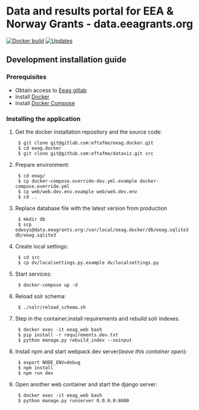 Data and results portal for EEA & Norway Grants - data.eeagrants.org
=========================================


[![Docker build](https://img.shields.io/docker/build/eftafmo/dataviz.svg)](https://hub.docker.com/r/eftafmo/dataviz/builds) [![Updates](https://pyup.io/repos/github/eftafmo/dataviz/shield.svg)](https://pyup.io/repos/github/eftafmo/dataviz/)



## Development installation guide

### Prerequisites

* Obtain access to [Eeag gitlab](https://gitlab.com/eftafmo/eeag.docker)
* Install [Docker](https://docs.docker.com/engine/installation/)
* Install [Docker Compose](https://docs.docker.com/compose/install/)


### Installing the application


1. Get the docker installation repository and the source code:

        $ git clone git@gitlab.com:eftafmo/eeag.docker.git
        $ cd eeag.docker
        $ git clone git@github.com:eftafmo/dataviz.git src

2. Prepare environment:

        $ cd eeag/
        $ cp docker-compose.override-dev.yml.example docker-compose.override.yml
        $ cp web/web.dev.env.example web/web.dev.env
        $ cd ..


3. Replace database file with the latest version from production

        $ mkdir db
        $ scp edwsys@data.eeagrants.org:/var/local/eeag.docker/db/eeag.sqlite3  db/eeag.sqlite3

5. Create local settings:

        $ cd src
        $ cp dv/localsettings.py.example dv/localsettings.py

6. Start services:

        $ docker-compose up -d

6. Reload solr schema:

        $ ./solr/reload_schema.sh


7. Step in the container,install requirements and rebuild solr indexes.

        $ docker exec -it eeag_web bash
        $ pip install -r requirements.dev.txt
        $ python manage.py rebuild_index --noinput

8. Install npm and start webpack dev server(*leave this container open*):

        $ export NODE_ENV=debug
        $ npm install
        $ npm run dev

9. Open another web container and start the django server:

        $ docker exec -it eeag_web bash
        $ python manage.py runserver 0.0.0.0:8000
